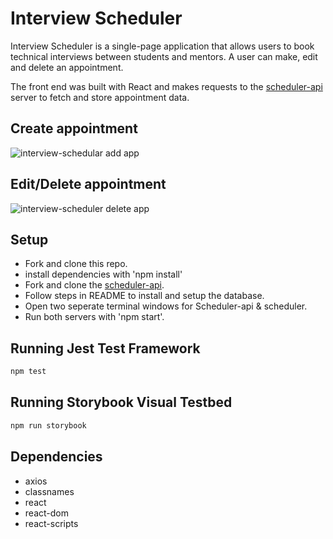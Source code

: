 # Interview Scheduler
Interview Scheduler is a single-page application that allows users to book technical interviews between students and mentors. A user can make, edit and delete an appointment.

The front end was built with React and makes requests to the [scheduler-api](https://github.com/lighthouse-labs/scheduler-api) server to fetch and store appointment data.

## Create appointment
![interview-schedular add app ](https://user-images.githubusercontent.com/93778202/184580780-7ca7c31c-b2b1-4707-81e7-c356e4ed524e.gif)

## Edit/Delete appointment
![interview-scheduler delete app](https://user-images.githubusercontent.com/93778202/184580834-8e8c1f9a-f8b2-43f0-a6f2-97d233516803.gif)

## Setup
  - Fork and clone this repo.
  - install dependencies with 'npm install'
  - Fork and clone the [scheduler-api](https://github.com/lighthouse-labs/scheduler-api).
  - Follow steps in README to install and setup the database.
  - Open two seperate terminal windows for Scheduler-api & scheduler.
  - Run both servers with 'npm start'.

## Running Jest Test Framework

```sh
npm test
```

## Running Storybook Visual Testbed

```sh
npm run storybook
```
## Dependencies
  - axios
  - classnames
  - react
  - react-dom
  - react-scripts
